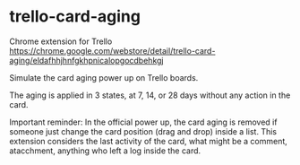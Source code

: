 # trello-card-aging
Chrome extension for Trello
https://chrome.google.com/webstore/detail/trello-card-aging/eldafhhjhnfgkhpnicalopgocdbehkgj

Simulate the card aging power up on Trello boards.

The aging is applied in 3 states, at 7, 14, or 28 days without any action in the card. 

Important reminder: In the official power up, the card aging is removed if someone just change the card position (drag and drop) inside a list. This extension considers the last activity of the card, what might be a comment, atacchment, anything who left a log inside the card.
